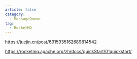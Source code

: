 ```yaml
---
article: false
category:
  - MessageQueue
tag:
  - RocketMQ
---
```


https://juejin.cn/post/6915935162689814542

https://rocketmq.apache.org/zh/docs/quickStart/01quickstart/